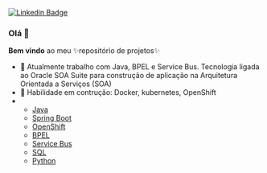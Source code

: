[![Linkedin Badge](https://img.shields.io/badge/-LinkedIn-blue?style=flat-square&logo=Linkedin&logoColor=white&link=https://www.linkedin.com/in/fagnerpsantos/)](https://www.linkedin.com/in/aquilla-tavares-67604bb7/)

### Olá 👋

**Bem vindo** ao meu ✨repositório de projetos✨




- 🔭 Atualmente trabalho com Java, BPEL e Service Bus. Tecnologia ligada ao Oracle SOA Suite para construção de aplicação na Arquitetura Orientada a Serviços (SOA)
- 🌱 Habilidade em contrução: Docker, kubernetes, OpenShift
- <!--
- Habilidades em construção: Python, Machine Learning e analise de dados
-->
Tecnologia
=================
<!--ts-->
  * [Java](#java)
  * [Spring Boot](https://github.com/1-aquila-1/spring-boot)
  * [OpenShift](https://github.com/1-aquila-1/openshift)
  * [BPEL](#bpel)
  * [Service Bus](https://github.com/1-aquila-1/service-bus)
  * [SQL](https://github.com/1-aquila-1/sql)
  * [Python](https://github.com/1-aquila-1/python)
<!--te-->

  <!--* [Power BI](#power-bi)
  
  * [Marchine Learning](https://github.com/1-aquila-1/machine-learning)
  * [Django REST framework](#django-rf)
  -->

<!--
- 👯 I’m looking to collaborate on ...
- 🤔 I’m looking for help with ...
- 💬 Ask me about ...
- 📫 How to reach me: ...
- 😄 Pronouns: ...
- ⚡ Fun fact: ...
-->
